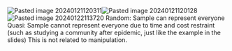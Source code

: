 ![Pasted image 20240121120311](Pasted%20image%2020240121120311.png)![Pasted image 20240121120128](Pasted%20image%2020240121120128.png)
![Pasted image 20240122113720](Pasted%20image%2020240122113720.png)
Random: Sample can represent everyone
Quasi: Sample cannot represent everyone due to time and cost restraint (such as studying a community after epidemic, just like the example in the slides)
This is not related to manipulation.